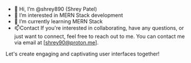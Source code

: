 - 👋 Hi, I’m @shrey890 (Shrey Patel)
- 👀 I’m interested in MERN Stack development
- 🌱 I’m currently learning MERN Stack
- 📫Contact
If you're interested in collaborating, have any questions, or just want to connect, feel free to reach out to me. You can contact me via email at [shrey90@proton.me].

Let's create engaging and captivating user interfaces together!
